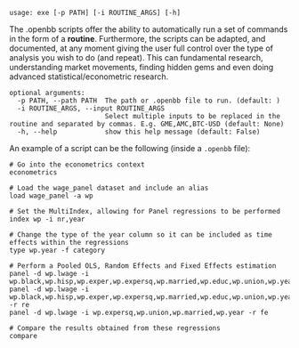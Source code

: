 ```
usage: exe [-p PATH] [-i ROUTINE_ARGS] [-h]
```

The .openbb scripts offer the ability to automatically run a set of commands in the form of a **routine**. Furthermore,
the scripts can be adapted, and documented, at any moment giving the user full control over the type of analysis you wish
to do (and repeat). This can fundamental research, understanding market movements, finding hidden gems and even
doing advanced statistical/econometric research.

```
optional arguments:
  -p PATH, --path PATH  The path or .openbb file to run. (default: )
  -i ROUTINE_ARGS, --input ROUTINE_ARGS
                        Select multiple inputs to be replaced in the routine and separated by commas. E.g. GME,AMC,BTC-USD (default: None)
  -h, --help            show this help message (default: False)

```

An example of a script can be the following (inside a `.openbb` file):

```
# Go into the econometrics context
econometrics

# Load the wage_panel dataset and include an alias
load wage_panel -a wp

# Set the MultiIndex, allowing for Panel regressions to be performed
index wp -i nr,year

# Change the type of the year column so it can be included as time effects within the regressions
type wp.year -f category

# Perform a Pooled OLS, Random Effects and Fixed Effects estimation
panel -d wp.lwage -i wp.black,wp.hisp,wp.exper,wp.expersq,wp.married,wp.educ,wp.union,wp.year
panel -d wp.lwage -i wp.black,wp.hisp,wp.exper,wp.expersq,wp.married,wp.educ,wp.union,wp.year -r re
panel -d wp.lwage -i wp.expersq,wp.union,wp.married,wp.year -r fe

# Compare the results obtained from these regressions
compare
```